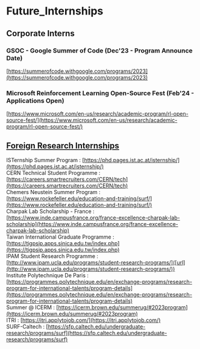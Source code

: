 # Future_Internships

## Corporate Interns
### GSOC - Google Summer of Code (Dec'23 - Program Announce Date)
[https://summerofcode.withgoogle.com/programs/2023](https://summerofcode.withgoogle.com/programs/2023)

### Microsoft Reinforcement Learning Open-Source Fest (Feb'24 - Applications Open)
[https://www.microsoft.com/en-us/research/academic-program/rl-open-source-fest/](https://www.microsoft.com/en-us/research/academic-program/rl-open-source-fest/)

## [Foreign Research Internships](https://www.youtube.com/watch?v=NL57px-6iR8)
ISTernship Summer Program : [https://phd.pages.ist.ac.at/isternship/](https://phd.pages.ist.ac.at/isternship/) 
<br>
CERN Technical Student Programme : [https://careers.smartrecruiters.com/CERN/tech](https://careers.smartrecruiters.com/CERN/tech)
<br>
Chemers Neustein Summer Program : [https://www.rockefeller.edu/education-and-training/surf/](https://www.rockefeller.edu/education-and-training/surf/)
<br>
Charpak Lab Scholarship - France : [https://www.inde.campusfrance.org/france-excellence-charpak-lab-scholarship](https://www.inde.campusfrance.org/france-excellence-charpak-lab-scholarship)
<br>
Taiwan International Graduate Programme : [https://tigpsip.apps.sinica.edu.tw/index.php](https://tigpsip.apps.sinica.edu.tw/index.php)
<br>
IPAM Student Research Programme : [http://www.ipam.ucla.edu/programs/student-research-programs/]([url](http://www.ipam.ucla.edu/programs/student-research-programs/))
<br>
Institute Polytechnique De Paris : [https://programmes.polytechnique.edu/en/exchange-programs/research-program-for-international-talents/program-details](https://programmes.polytechnique.edu/en/exchange-programs/research-program-for-international-talents/program-details)
<br>
Summer @ ICERM : [https://icerm.brown.edu/summerug/#2023program](https://icerm.brown.edu/summerug/#2023program)
<br>
ITRI : [https://itri.applytojob.com/](https://itri.applytojob.com/)
<br>
SURF-Caltech : [https://sfp.caltech.edu/undergraduate-research/programs/surf](https://sfp.caltech.edu/undergraduate-research/programs/surf)
